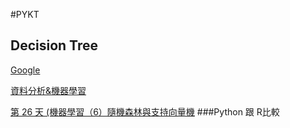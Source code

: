 #PYKT

## Decision Tree

[Google](http://www.google.com/ "Google")

[資料分析&機器學習](https://medium.com/jameslearningnote/%E8%B3%87%E6%96%99%E5%88%86%E6%9E%90-%E6%A9%9F%E5%99%A8%E5%AD%B8%E7%BF%92-%E7%AC%AC3-5%E8%AC%9B-%E6%B1%BA%E7%AD%96%E6%A8%B9-decision-tree-%E4%BB%A5%E5%8F%8A%E9%9A%A8%E6%A9%9F%E6%A3%AE%E6%9E%97-random-forest-%E4%BB%8B%E7%B4%B9-7079b0ddfbda "第3.5講 : 決策樹(Decision Tree)以及隨機森林(Random Forest)介紹]")


[第 26 天 (機器學習（6）隨機森林與支持向量機](https://ithelp.ithome.com.tw/articles/10187569)
###Python 跟 R比較